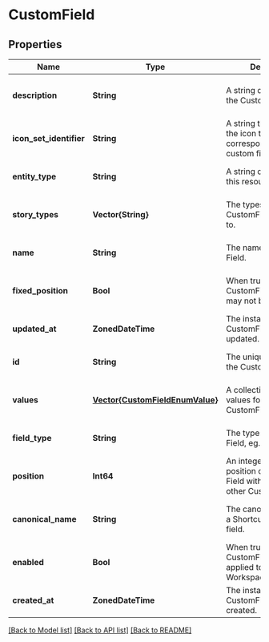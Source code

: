 # CustomField


## Properties
Name | Type | Description | Notes
------------ | ------------- | ------------- | -------------
**description** | **String** | A string description of the CustomField | [optional] [default to nothing]
**icon_set_identifier** | **String** | A string that represents the icon that corresponds to this custom field. | [optional] [default to nothing]
**entity_type** | **String** | A string description of this resource. | [default to nothing]
**story_types** | **Vector{String}** | The types of stories this CustomField is scoped to. | [optional] [default to nothing]
**name** | **String** | The name of the Custom Field. | [default to nothing]
**fixed_position** | **Bool** | When true, the CustomFieldEnumValues may not be reordered. | [optional] [default to nothing]
**updated_at** | **ZonedDateTime** | The instant when this CustomField was last updated. | [default to nothing]
**id** | **String** | The unique public ID for the CustomField. | [default to nothing]
**values** | [**Vector{CustomFieldEnumValue}**](CustomFieldEnumValue.md) | A collection of legal values for a CustomField. | [optional] [default to nothing]
**field_type** | **String** | The type of Custom Field, eg. &#39;enum&#39;. | [default to nothing]
**position** | **Int64** | An integer indicating the position of this Custom Field with respect to the other CustomField | [default to nothing]
**canonical_name** | **String** | The canonical name for a Shortcut-defined field. | [optional] [default to nothing]
**enabled** | **Bool** | When true, the CustomField can be applied to entities in the Workspace. | [default to nothing]
**created_at** | **ZonedDateTime** | The instant when this CustomField was created. | [default to nothing]


[[Back to Model list]](../README.md#models) [[Back to API list]](../README.md#api-endpoints) [[Back to README]](../README.md)



